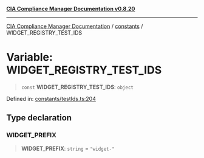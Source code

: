[**CIA Compliance Manager Documentation v0.8.20**](../../README.md)

***

[CIA Compliance Manager Documentation](../../modules.md) / [constants](../README.md) / WIDGET\_REGISTRY\_TEST\_IDS

# Variable: WIDGET\_REGISTRY\_TEST\_IDS

> `const` **WIDGET\_REGISTRY\_TEST\_IDS**: `object`

Defined in: [constants/testIds.ts:204](https://github.com/Hack23/cia-compliance-manager/blob/9180e2700dca841f6711d7243c036db4de73db57/src/constants/testIds.ts#L204)

## Type declaration

### WIDGET\_PREFIX

> **WIDGET\_PREFIX**: `string` = `"widget-"`
